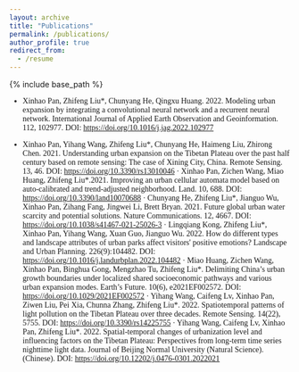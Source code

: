 ```yaml
---
layout: archive
title: "Publications"
permalink: /publications/
author_profile: true
redirect_from:
  - /resume
---
```


{% include base_path %}



<span style="font-family: 'euclid';">

* Xinhao Pan, Zhifeng Liu*, Chunyang He, Qingxu Huang. 2022. Modeling urban expansion by integrating a convolutional neural network and a recurrent neural network. International Journal of Applied Earth Observation and Geoinformation. 112, 102977. 
  DOI:  https://doi.org/10.1016/j.jag.2022.102977

* Xinhao Pan, Yihang Wang, Zhifeng Liu*, Chunyang He, Haimeng Liu, Zhirong Chen. 2021. Understanding urban expansion on the Tibetan Plateau over the past half century based on remote sensing: The case of Xining City, China. Remote Sensing. 13, 46. 
DOI: https://doi.org/10.3390/rs13010046
·	Xinhao Pan, Zichen Wang, Miao Huang, Zhifeng Liu*.2021. Improving an urban cellular automata model based on auto-calibrated and trend-adjusted neighborhood. Land. 10, 688. 
DOI: https://doi.org/10.3390/land10070688
·	Chunyang He, Zhifeng Liu*, Jianguo Wu, Xinhao Pan, Zihang Fang, Jingwei Li, Brett Bryan. 2021. Future global urban water scarcity and potential solutions. Nature Communications. 12, 4667. 
DOI: https://doi.org/10.1038/s41467-021-25026-3
·	Lingqiang Kong, Zhifeng Liu*, Xinhao Pan, Yihang Wang, Xuan Guo, Jianguo Wu. 2022. How do different types and landscape attributes of urban parks affect visitors' positive emotions? Landscape and Urban Planning. 226(9):104482. 
DOI: https://doi.org/10.1016/j.landurbplan.2022.104482
·	Miao Huang, Zichen Wang, Xinhao Pan, Binghua Gong, Mengzhao Tu, Zhifeng Liu*. Delimiting China’s urban growth boundaries under localized shared socioeconomic pathways and various urban expansion modes. Earth’s Future. 10(6), e2021EF002572. 
DOI: https://doi.org/10.1029/2021EF002572
·	Yihang Wang, Caifeng Lv, Xinhao Pan, Ziwen Liu, Pei Xia, Chunna Zhang, Zhifeng Liu*. 2022. Spatiotemporal patterns of light pollution on the Tibetan Plateau over three decades. Remote Sensing. 14(22), 5755. 
DOI: https://doi.org/10.3390/rs14225755
·	Yihang Wang, Caifeng Lv, Xinhao Pan, Zhifeng Liu*. 2022. Spatial-temporal changes of urbanization level and influencing factors on the Tibetan Plateau: Perspectives from long-term time series nighttime light data. Journal of Beijing Normal University (Natural Science). (Chinese). 
DOI: https://doi.org/10.12202/j.0476-0301.2022021






